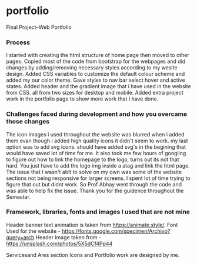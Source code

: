 # portfolio
Final Project–Web Portfolio

### Process
I started with creating the html structure of home page then moved to other pages. Copied most of the code from bootstrap for the webpages and did changes by adding/removing necessary styles according to my wesite design. Added CSS variables to customize the default colour scheme and added my our color theme. Gave styles to nav bar select hover and active states. 
Added header and the gradient image that i have used in the website from CSS. all from two sizes for desktop and mobile. Added extra project work in the portfolio page to show more work that I have done.

### Challenges faced during development and how you overcame those changes
The icon images i used throughout the website was blurred when i added them evan though i added high quality icons it didn't seem to work. my last option was to add svg icons. should have added svg's in the begining that would have saved lot of time for me. It also took me few hours of googling to figure out how to link the homepage to the logo, turns out its not that hard. You just have to add the logo img inside a atag and link the html page. The issue that I wasn't ablt to solve on my own was some of the website sections not being responsive for larger screens. I spent lot of time trying to figure that out but didnt work. So Prof Abhay went through the code and was able to help fix the issue. Thank you for the guidence throughout the Semestar. 

### Framework, libraries, fonts and images I used that are not mine
Header banner text animation is taken from https://animate.style/.
Font Used for the website - https://fonts.google.com/specimen/Archivo?query=arch
Header image taken from - https://unsplash.com/photos/5X5dCf4Pp44

Servicesand Ares section Icons and Portfolio work are designed by me.
